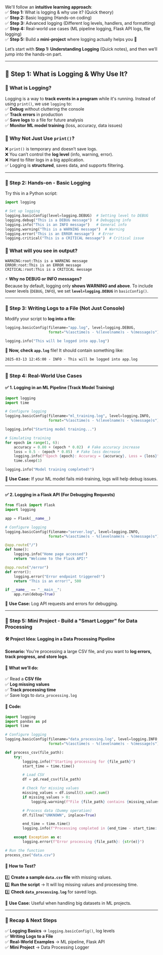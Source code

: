 We'll follow an **intuitive learning approach**:  
✅ **Step 1:** What is logging & why use it? (Quick theory)  
✅ **Step 2:** Basic logging (Hands-on coding)  
✅ **Step 3:** Advanced logging (Different log levels, handlers, and formatting)  
✅ **Step 4:** Real-world use cases (ML pipeline logging, Flask API logs, file logging)  
✅ **Step 5:** Build a **mini-project** where logging actually helps you 🚀  

Let’s start with **Step 1: Understanding Logging** (Quick notes), and then we’ll jump into the hands-on part.  

---

## **📌 Step 1: What is Logging & Why Use It?**
### 🔹 **What is Logging?**  
Logging is a way to **track events in a program** while it's running. Instead of using `print()`, we use `logging` to:  
✅ **Debug** without cluttering the console  
✅ **Track errors** in production  
✅ **Save logs** to a file for future analysis  
✅ **Monitor ML model training** (loss, accuracy, data issues)  

### 🔹 **Why Not Just Use `print()`?**
❌ `print()` is temporary and doesn’t save logs.  
❌ You can’t control the **log level** (info, warning, error).  
❌ Hard to filter logs in a big application.  
✅ Logging is **structured**, saves data, and supports filtering.  

---

### **📌 Step 2: Hands-on - Basic Logging**
Try this in a Python script:  

```python
import logging

# Set up logging
logging.basicConfig(level=logging.DEBUG)  # Setting level to DEBUG
logging.debug("This is a DEBUG message")  # Debugging info
logging.info("This is an INFO message")   # General info
logging.warning("This is a WARNING message")  # Warning
logging.error("This is an ERROR message")  # Error
logging.critical("This is a CRITICAL message")  # Critical issue
```

### **🔹 What will you see in output?**
```
WARNING:root:This is a WARNING message
ERROR:root:This is an ERROR message
CRITICAL:root:This is a CRITICAL message
```
⚡ **Why no DEBUG or INFO messages?**  
Because by default, logging only **shows WARNING and above**. To include lower levels (`DEBUG`, `INFO`), we set **`level=logging.DEBUG`** in `basicConfig()`.  

---

### **📌 Step 3: Writing Logs to a File (Not Just Console)**
Modify your script to **log into a file**:  

```python
logging.basicConfig(filename="app.log", level=logging.DEBUG, 
                    format="%(asctime)s - %(levelname)s - %(message)s")

logging.info("This will be logged into app.log")
```

🔹 **Now, check `app.log`** file! It should contain something like:  
```
2025-03-13 12:45:00 - INFO - This will be logged into app.log
```

---

### **📌 Step 4: Real-World Use Cases**
#### **✅ 1. Logging in an ML Pipeline (Track Model Training)**
```python
import logging
import time

# Configure logging
logging.basicConfig(filename="ml_training.log", level=logging.INFO, 
                    format="%(asctime)s - %(levelname)s - %(message)s")

logging.info("Starting model training...")

# Simulating training
for epoch in range(1, 6):
    accuracy = 0.80 + (epoch * 0.02)  # Fake accuracy increase
    loss = 0.5 - (epoch * 0.05)  # Fake loss decrease
    logging.info(f"Epoch {epoch}: Accuracy = {accuracy}, Loss = {loss}")
    time.sleep(1)

logging.info("Model training completed!")
```
📝 **Use Case:** If your ML model fails mid-training, logs will help debug issues.  

---

#### **✅ 2. Logging in a Flask API (For Debugging Requests)**
```python
from flask import Flask
import logging

app = Flask(__name__)

# Configure logging
logging.basicConfig(filename="server.log", level=logging.INFO, 
                    format="%(asctime)s - %(levelname)s - %(message)s")

@app.route("/")
def home():
    logging.info("Home page accessed")
    return "Welcome to the Flask API!"

@app.route("/error")
def error():
    logging.error("Error endpoint triggered!")
    return "This is an error!", 500

if __name__ == "__main__":
    app.run(debug=True)
```
📝 **Use Case:** Log API requests and errors for debugging.  

---

### **📌 Step 5: Mini Project - Build a "Smart Logger" for Data Processing**
#### **🛠️ Project Idea: Logging in a Data Processing Pipeline**
**Scenario:** You're processing a large CSV file, and you want to **log errors, track progress, and store logs**.  

#### **🔹 What we’ll do:**
✅ Read a **CSV file**  
✅ **Log missing values**  
✅ **Track processing time**  
✅ Save logs to `data_processing.log`  

#### **🔹 Code:**
```python
import logging
import pandas as pd
import time

# Configure logging
logging.basicConfig(filename="data_processing.log", level=logging.INFO, 
                    format="%(asctime)s - %(levelname)s - %(message)s")

def process_csv(file_path):
    try:
        logging.info(f"Starting processing for {file_path}")
        start_time = time.time()

        # Load CSV
        df = pd.read_csv(file_path)

        # Check for missing values
        missing_values = df.isnull().sum().sum()
        if missing_values > 0:
            logging.warning(f"File {file_path} contains {missing_values} missing values")

        # Process data (Dummy operation)
        df.fillna("UNKNOWN", inplace=True)

        end_time = time.time()
        logging.info(f"Processing completed in {end_time - start_time:.2f} seconds")

    except Exception as e:
        logging.error(f"Error processing {file_path}: {str(e)}")

# Run the function
process_csv("data.csv")
```

#### **🔹 How to Test?**
1️⃣ **Create a sample `data.csv` file** with missing values.  
2️⃣ **Run the script** → It will log missing values and processing time.  
3️⃣ **Check `data_processing.log`** for saved logs.  

📝 **Use Case:** Useful when handling big datasets in ML projects.  

---

### **📌 Recap & Next Steps**
✅ **Logging Basics** → `logging.basicConfig()`, log levels  
✅ **Writing Logs to a File**  
✅ **Real-World Examples** → ML pipeline, Flask API  
✅ **Mini Project** → Data Processing Logger  